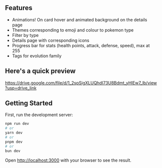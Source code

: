 ## Features
- Animations! On card hover and animated background on the details page
- Themes corresponding to emoji and colour to pokemon type
- Filter by type
- Details page with corresponding icons
- Progress bar for stats (health points, attack, defense, speed), max at 255
- Tags for evolution family

## Here's a quick preview
https://drive.google.com/file/d/1_2spSigXLUQhdI73U8Bdmt_yHlEw7_lb/view?usp=drive_link

## Getting Started

First, run the development server:

```bash
npm run dev
# or
yarn dev
# or
pnpm dev
# or
bun dev
```

Open [http://localhost:3000](http://localhost:3000) with your browser to see the result.

